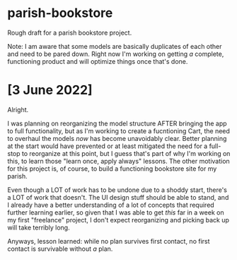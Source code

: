 # parish-bookstore
Rough draft for a parish bookstore project.

Note: I am aware that some models are basically duplicates of each other and need to be pared down. Right now I'm working on getting *a* complete, functioning product and will optimize things once that's done.

# [3 June 2022]
Alright.

I was planning on reorganizing the model structure AFTER bringing the app to full functionality, but as I'm working to create a fucntioning Cart, the need to overhaul the models *now* has become unavoidably clear. Better planning at the start would have prevented or at least mitigated the need for a full-stop to reorganize at this point, but I guess that's part of why I'm working on this, to learn those "learn once, apply always" lessons. The other motivation for this project is, of course, to build a functioning bookstore site for my parish.

Even though a LOT of work has to be undone due to a shoddy start, there's a LOT of work that doesn't. The UI design stuff should be able to stand, and I already have a better understanding of a lot of concepts that required further learning earlier, so given that I was able to get *this* far in a week on my first "freelance" project, I don't expect reorganizing and picking back up will take terribly long. 

Anyways, lesson learned: while no plan survives first contact, no first contact is survivable without *a* plan.
